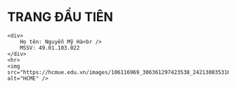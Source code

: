 <!DOCTYPE html>
<html lang="en">
<head>
    <meta charset="UTF-8">
    <meta http-equiv="X-UA-Compatible" content="IE=edge">
    <meta name="viewport" content="width=device-width, initial-scale=1.0">
    <title>Trang đầu tiên</title>
</head>
<body>
    <h1>TRANG ĐẦU TIÊN</h1>

    <div>
        Họ tên: Nguyễn Mỹ Hà<br />
        MSSV: 49.01.103.022
    </div>
    <hr>
    <img src="https://hcmue.edu.vn/images/106116969_306361297423538_2421300353161578289_n.png" alt="HCME" />
</body>
</html>
